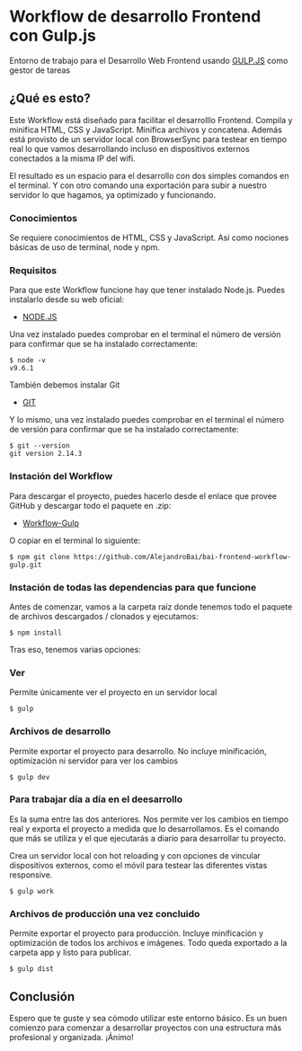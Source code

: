 # Workflow de desarrollo Frontend con Gulp.js

Entorno de trabajo para el Desarrollo Web Frontend usando [GULP.JS](https://gulpjs.com/) como gestor de tareas

## ¿Qué es esto?

Este Workflow está diseñado para facilitar el desarrolllo Frontend. Compila y minifica HTML, CSS y JavaScript. Minifica archivos y concatena. Además está provisto de un servidor local con BrowserSync para testear en tiempo real lo que vamos desarrollando incluso en dispositivos externos conectados a la misma IP del wifi.

El resultado es un espacio para el desarrollo con dos simples comandos en el terminal. Y con otro comando una exportación para subir a nuestro servidor lo que hagamos, ya optimizado y funcionando.

### Conocimientos
Se requiere conocimientos de HTML, CSS y JavaScript. Así como nociones básicas de uso de terminal, node y npm.

### Requisitos

Para que este Workflow funcione hay que tener instalado Node.js. Puedes instalarlo desde su web oficial:
* [NODE.JS](https://nodejs.org/es/)

Una vez instalado puedes comprobar en el terminal el número de versión para confirmar que se ha instalado correctamente:

```
$ node -v
v9.6.1
```

También debemos instalar Git
* [GIT](https://git-scm.com/downloads)

Y lo mismo, una vez instalado puedes comprobar en el terminal el número de versión para confirmar que se ha instalado correctamente:

```
$ git --version
git version 2.14.3
```

### Instación del Workflow

Para descargar el proyecto, puedes hacerlo desde el enlace que provee GitHub y descargar todo el paquete en .zip:
* [Workflow-Gulp](https://github.com/AlejandroBai/gulp-workflow/archive/master.zip)

O copiar en el terminal lo siguiente:
```
$ npm git clone https://github.com/AlejandroBai/bai-frontend-workflow-gulp.git
```

### Instación de todas las dependencias para que funcione

Antes de comenzar, vamos a la carpeta raíz donde tenemos todo el paquete de archivos descargados / clonados y ejecutamos:

```
$ npm install
```

Tras eso, tenemos varias opciones:

### Ver

Permite únicamente ver el proyecto en un servidor local

```
$ gulp
```
### Archivos de desarrollo

Permite exportar el proyecto para desarrollo. No incluye minificación, optimización ni servidor para ver los cambios

```
$ gulp dev
```

### Para trabajar día a día en el deesarrollo

Es la suma entre las dos anteriores. Nos permite ver los cambios en tiempo real y exporta el proyecto a medida que lo desarrollamos. Es el comando que más se utiliza y el que ejecutarás a diario para desarrollar tu proyecto.

Crea un servidor local con hot reloading y con opciones de vincular dispositivos externos, como el móvil para testear las diferentes vistas responsive.

```
$ gulp work
```

### Archivos de producción una vez concluido

Permite exportar el proyecto para producción. Incluye minificación y optimización de todos los archivos e imágenes. Todo queda exportado a la carpeta app y listo para publicar.

```
$ gulp dist
```

## Conclusión

Espero que te guste y sea cómodo utilizar este entorno básico. Es un buen comienzo para comenzar a desarrollar proyectos con una estructura más profesional y organizada. ¡Ánimo!